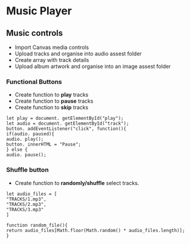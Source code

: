 # Music Player

## Music controls

- Import Canvas media controls
- Upload tracks and organise into audio assest folder
- Create array with track details
- Upload album artwork and organise into an image assest folder

### Functional Buttons

- Create function to **play** tracks
- Create function to **pause** tracks
- Create function to **skip** tracks

 `let play = document. getElementById("play");`  
 `let audio = document. getElementById("track");`   
 `button. addEventListener("click", function(){`  
 `if(audio. paused){`  
 `audio. play();`   
 `button. innerHTML = "Pause";`   
 `} else {`   
 `audio. pause();`  

### Shuffle button

- Create function to **randomly/shuffle** select tracks.

 `let audio_files = [`   
 `"TRACKS/1.mp3",`      
 `"TRACKS/2.mp3",`   
 `"TRACKS/3.mp3"`   
 `]`  

 `function random_file(){`   
  `return audio_files[Math.floor(Math.random() * audio_files.length)];`   
 `}`  


